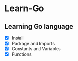 # Learn-Go

## Learning Go language

- [x] Install
- [x] Package and Imports
- [x] Constants and Variables
- [x] Functions
